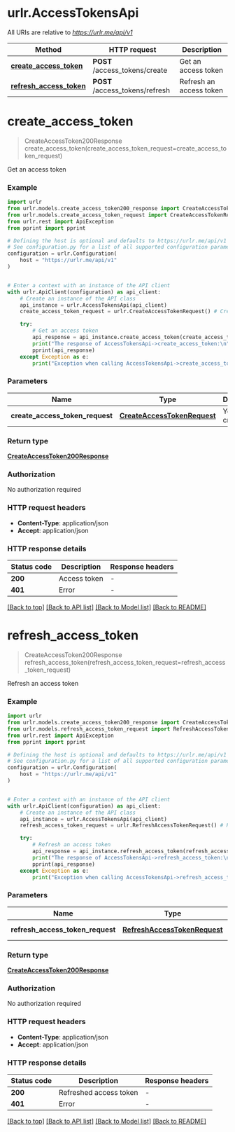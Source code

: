 # urlr.AccessTokensApi

All URIs are relative to *https://urlr.me/api/v1*

Method | HTTP request | Description
------------- | ------------- | -------------
[**create_access_token**](AccessTokensApi.md#create_access_token) | **POST** /access_tokens/create | Get an access token
[**refresh_access_token**](AccessTokensApi.md#refresh_access_token) | **POST** /access_tokens/refresh | Refresh an access token


# **create_access_token**
> CreateAccessToken200Response create_access_token(create_access_token_request=create_access_token_request)

Get an access token

### Example


```python
import urlr
from urlr.models.create_access_token200_response import CreateAccessToken200Response
from urlr.models.create_access_token_request import CreateAccessTokenRequest
from urlr.rest import ApiException
from pprint import pprint

# Defining the host is optional and defaults to https://urlr.me/api/v1
# See configuration.py for a list of all supported configuration parameters.
configuration = urlr.Configuration(
    host = "https://urlr.me/api/v1"
)


# Enter a context with an instance of the API client
with urlr.ApiClient(configuration) as api_client:
    # Create an instance of the API class
    api_instance = urlr.AccessTokensApi(api_client)
    create_access_token_request = urlr.CreateAccessTokenRequest() # CreateAccessTokenRequest | Your credentials (optional)

    try:
        # Get an access token
        api_response = api_instance.create_access_token(create_access_token_request=create_access_token_request)
        print("The response of AccessTokensApi->create_access_token:\n")
        pprint(api_response)
    except Exception as e:
        print("Exception when calling AccessTokensApi->create_access_token: %s\n" % e)
```



### Parameters


Name | Type | Description  | Notes
------------- | ------------- | ------------- | -------------
 **create_access_token_request** | [**CreateAccessTokenRequest**](CreateAccessTokenRequest.md)| Your credentials | [optional] 

### Return type

[**CreateAccessToken200Response**](CreateAccessToken200Response.md)

### Authorization

No authorization required

### HTTP request headers

 - **Content-Type**: application/json
 - **Accept**: application/json

### HTTP response details

| Status code | Description | Response headers |
|-------------|-------------|------------------|
**200** | Access token |  -  |
**401** | Error |  -  |

[[Back to top]](#) [[Back to API list]](../README.md#documentation-for-api-endpoints) [[Back to Model list]](../README.md#documentation-for-models) [[Back to README]](../README.md)

# **refresh_access_token**
> CreateAccessToken200Response refresh_access_token(refresh_access_token_request=refresh_access_token_request)

Refresh an access token

### Example


```python
import urlr
from urlr.models.create_access_token200_response import CreateAccessToken200Response
from urlr.models.refresh_access_token_request import RefreshAccessTokenRequest
from urlr.rest import ApiException
from pprint import pprint

# Defining the host is optional and defaults to https://urlr.me/api/v1
# See configuration.py for a list of all supported configuration parameters.
configuration = urlr.Configuration(
    host = "https://urlr.me/api/v1"
)


# Enter a context with an instance of the API client
with urlr.ApiClient(configuration) as api_client:
    # Create an instance of the API class
    api_instance = urlr.AccessTokensApi(api_client)
    refresh_access_token_request = urlr.RefreshAccessTokenRequest() # RefreshAccessTokenRequest | Your credentials (optional)

    try:
        # Refresh an access token
        api_response = api_instance.refresh_access_token(refresh_access_token_request=refresh_access_token_request)
        print("The response of AccessTokensApi->refresh_access_token:\n")
        pprint(api_response)
    except Exception as e:
        print("Exception when calling AccessTokensApi->refresh_access_token: %s\n" % e)
```



### Parameters


Name | Type | Description  | Notes
------------- | ------------- | ------------- | -------------
 **refresh_access_token_request** | [**RefreshAccessTokenRequest**](RefreshAccessTokenRequest.md)| Your credentials | [optional] 

### Return type

[**CreateAccessToken200Response**](CreateAccessToken200Response.md)

### Authorization

No authorization required

### HTTP request headers

 - **Content-Type**: application/json
 - **Accept**: application/json

### HTTP response details

| Status code | Description | Response headers |
|-------------|-------------|------------------|
**200** | Refreshed access token |  -  |
**401** | Error |  -  |

[[Back to top]](#) [[Back to API list]](../README.md#documentation-for-api-endpoints) [[Back to Model list]](../README.md#documentation-for-models) [[Back to README]](../README.md)

